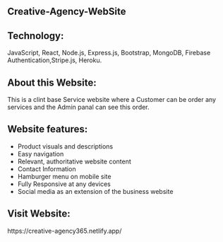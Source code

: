
<h2>Creative-Agency-WebSite</h2>


<h2>Technology:</h2> JavaScript, React, Node.js, Express.js, Bootstrap, MongoDB, Firebase  Authentication,Stripe.js, Heroku.

<h2>About this Website:</h2> This is a clint base Service website where a Customer can be order any services and the Admin panal can see this order.

<h2>Website features:</h2>
<ul> 
  <li> Product visuals and descriptions</li>
  <li> Easy navigation</li>
  <li>Relevant, authoritative website content</li>
  <li> Contact Information </li>
  <li> Hamburger menu on mobile site</li>
    <li> Fully Responsive at any devices</li>
  <li> Social media as an extension of the business website</li>
</ul>

<h2>Visit Website:</h2> https://creative-agency365.netlify.app/



